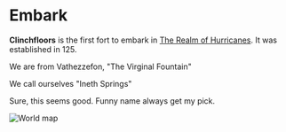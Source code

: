 # Embark

**Clinchfloors** is the first fort to embark in [The Realm of Hurricanes](../).
It was established in 125.

We are from Vathezzefon, "The Virginal Fountain"

We call ourselves "Ineth Springs"

Sure, this seems good. Funny name always get my pick.

![World map](http://cloud.mikeskalnik.com/image/3b3D2u1l3O19/Screen%20Shot%202014-08-04%20at%2010.37.23%20PM%202x.png)
